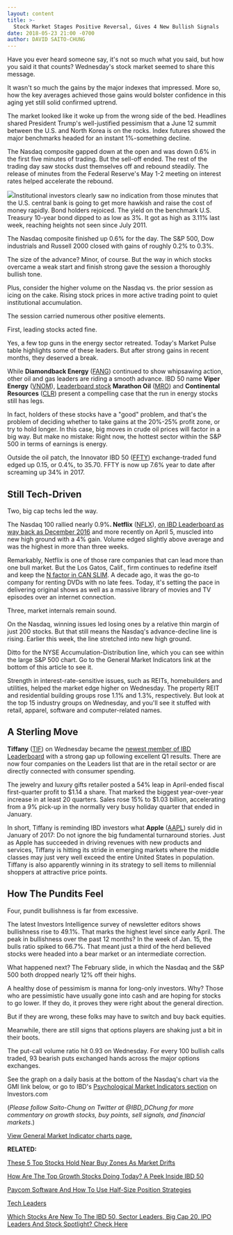 ```yaml
---
layout: content
title: >-
  Stock Market Stages Positive Reversal, Gives 4 New Bullish Signals
date: 2018-05-23 21:00 -0700
author: DAVID SAITO-CHUNG
---
```






Have you ever heard someone say, it's not so much what you said, but how you said it that counts? Wednesday's stock market seemed to share this message.




It wasn't so much the gains by the major indexes that impressed. More so, how the key averages achieved those gains would bolster confidence in this aging yet still solid confirmed uptrend.


The market looked like it woke up from the wrong side of the bed. Headlines shared President Trump's well-justified pessimism that a June 12 summit between the U.S. and North Korea is on the rocks. Index futures showed the major benchmarks headed for an instant 1%-something decline.


The Nasdaq composite gapped down at the open and was down 0.6% in the first five minutes of trading. But the sell-off ended. The rest of the trading day saw stocks dust themselves off and rebound steadily. The release of minutes from the Federal Reserve's May 1-2 meeting on interest rates helped accelerate the rebound.


![](https://www.investors.com/wp-content/uploads/2018/05/MP052318-193x300.jpg)Institutional investors clearly saw no indication from those minutes that the U.S. central bank is going to get more hawkish and raise the cost of money rapidly. Bond holders rejoiced. The yield on the benchmark U.S. Treasury 10-year bond dipped to as low as 3%. It got as high as 3.11% last week, reaching heights not seen since July 2011.


The Nasdaq composite finished up 0.6% for the day. The S&P 500, Dow industrials and Russell 2000 closed with gains of roughly 0.2% to 0.3%.


The size of the advance? Minor, of course. But the way in which stocks overcame a weak start and finish strong gave the session a thoroughly bullish tone.


Plus, consider the higher volume on the Nasdaq vs. the prior session as icing on the cake. Rising stock prices in more active trading point to quiet institutional accumulation.


The session carried numerous other positive elements.


First, leading stocks acted fine.


Yes, a few top guns in the energy sector retreated. Today's Market Pulse table highlights some of these leaders. But after strong gains in recent months, they deserved a break.


While **Diamondback Energy** ([FANG](https://research.investors.com/quote.aspx?symbol=FANG)) continued to show whipsawing action, other oil and gas leaders are riding a smooth advance. IBD 50 name **Viper Energy** ([VNOM](https://research.investors.com/quote.aspx?symbol=VNOM)), [Leaderboard stock](https://leaderboard.investors.com/#/leaders/leadersnearabuypoint) **Marathon Oil** ([MRO](https://research.investors.com/quote.aspx?symbol=MRO)) and **Continental Resources** ([CLR](https://research.investors.com/quote.aspx?symbol=CLR)) present a compelling case that the run in energy stocks still has legs.


In fact, holders of these stocks have a "good" problem, and that's the problem of deciding whether to take gains at the 20%-25% profit zone, or try to hold longer. In this case, big moves in crude oil prices will factor in a big way. But make no mistake: Right now, the hottest sector within the S&P 500 in terms of earnings is energy.


Outside the oil patch, the Innovator IBD 50 ([FFTY](https://research.investors.com/quote.aspx?symbol=FFTY)) exchange-traded fund edged up 0.15, or 0.4%, to 35.70. FFTY is now up 7.6% year to date after screaming up 34% in 2017.


Still Tech-Driven
-----------------


Two, big cap techs led the way.


The Nasdaq 100 rallied nearly 0.9%**. Netflix** ([NFLX](https://research.investors.com/quote.aspx?symbol=NFLX)), [on IBD Leaderboard as way back as December 2016](https://leaderboard.investors.com/#/leaders/leadersnearabuypoint) and more recently on April 5, muscled into new high ground with a 4% gain. Volume edged slightly above average and was the highest in more than three weeks.


Remarkably, Netflix is one of those rare companies that can lead more than one bull market. But the Los Gatos, Calif., firm continues to redefine itself and keep the [N factor in CAN SLIM](https://www.investors.com/ibd-university/can-slim/). A decade ago, it was the go-to company for renting DVDs with no late fees. Today, it's setting the pace in delivering original shows as well as a massive library of movies and TV episodes over an internet connection.


Three, market internals remain sound.


On the Nasdaq, winning issues led losing ones by a relative thin margin of just 200 stocks. But that still means the Nasdaq's advance-decline line is rising. Earlier this week, the line stretched into new high ground.


Ditto for the NYSE Accumulation-Distribution line, which you can see within the large S&P 500 chart. Go to the General Market Indicators link at the bottom of this article to see it.


Strength in interest-rate-sensitive issues, such as REITs, homebuilders and utilities, helped the market edge higher on Wednesday. The property REIT and residential building groups rose 1.1% and 1.3%, respectively. But look at the top 15 industry groups on Wednesday, and you'll see it stuffed with retail, apparel, software and computer-related names.


A Sterling Move
---------------


**Tiffany** ([TIF](https://research.investors.com/quote.aspx?symbol=TIF)) on Wednesday became the [newest member of IBD Leaderboard](https://leaderboard.investors.com/#/leaders/leadersnearabuypoint) with a strong gap up following excellent Q1 results. There are now four companies on the Leaders list that are in the retail sector or are directly connected with consumer spending.


The jewelry and luxury gifts retailer posted a 54% leap in April-ended fiscal first-quarter profit to $1.14 a share. That marked the biggest year-over-year increase in at least 20 quarters. Sales rose 15% to $1.03 billion, accelerating from a 9% pick-up in the normally very busy holiday quarter that ended in January.


In short, Tiffany is reminding IBD investors what **Apple** ([AAPL](https://research.investors.com/quote.aspx?symbol=AAPL)) surely did in January of 2017: Do not ignore the big fundamental turnaround stories. Just as Apple has succeeded in driving revenues with new products and services, Tiffany is hitting its stride in emerging markets where the middle classes may just very well exceed the entire United States in population. Tiffany is also apparently winning in its strategy to sell items to millennial shoppers at attractive price points.


How The Pundits Feel
--------------------


Four, pundit bullishness is far from excessive.


The latest Investors Intelligence survey of newsletter editors shows bullishness rise to 49.1%. That marks the highest level since early April. The peak in bullishness over the past 12 months? In the week of Jan. 15, the bulls ratio spiked to 66.7%. That meant just a third of the herd believed stocks were headed into a bear market or an intermediate correction.


What happened next? The February slide, in which the Nasdaq and the S&P 500 both dropped nearly 12% off their highs.


A healthy dose of pessimism is manna for long-only investors. Why? Those who are pessimistic have usually gone into cash and are hoping for stocks to go lower. If they do, it proves they were right about the general direction.


But if they are wrong, these folks may have to switch and buy back equities.


Meanwhile, there are still signs that options players are shaking just a bit in their boots.


The put-call volume ratio hit 0.93 on Wednesday. For every 100 bullish calls traded, 93 bearish puts exchanged hands across the major options exchanges.


See the graph on a daily basis at the bottom of the Nasdaq's chart via the GMI link below, or go to IBD's [Psychological Market Indicators section](https://research.investors.com/psychological-market-indicators/) on Investors.com


(*Please follow Saito-Chung on Twitter at @IBD\_DChung for more commentary on growth stocks, buy points, sell signals, and financial markets*.)


[View General Market Indicator charts page.](https://www.investors.com/wp-content/uploads/2018/05/IBD2305153028GMI.pdf)


**RELATED:**


[These 5 Top Stocks Hold Near Buy Zones As Market Drifts](https://www.investors.com/market-trend/stock-market-today/dow-jones-futures-apple-nvidia-schwab-microsoft-splunk/)


[How Are The Top Growth Stocks Doing Today? A Peek Inside IBD 50](https://research.investors.com/stock-lists/ibd-50/)


[Paycom Software And How To Use Half-Size Position Strategies](https://www.investors.com/research/how-to-find-the-best-stocks-to-buy/paycom-selling-in-phases-lesson-leaderboard/)


[Tech Leaders](https://www.investors.com/data-tables/ibd-tech-leaders-may-22-2018/)


[Which Stocks Are New To The IBD 50, Sector Leaders, Big Cap 20, IPO Leaders And Stock Spotlight? Check Here](https://www.investors.com/stock-lists/best-growth-stocks-buy-watch-ibd-stock-lists/)




